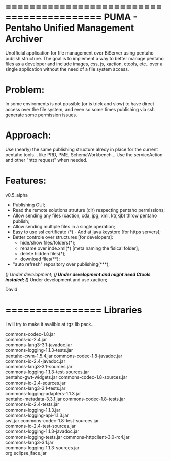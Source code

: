 ==========================================
PUMA - Pentaho Unified Management Archiver
===========================================
Unofficial application for file management over BiServer
using pentaho publish structure.
The goal is to implement a way to better manage pentaho files
as a developer and include images, css, js, xaction, ctools, etc.. over a single
application without the need of a file system access.

Problem:
=======
In some enviroments is not possible (or is trick and slow) to have direct access over the file system,
and even so some times publishing via ssh generate some permission issues.

Approach:
=======
Use (nearly) the same publishing structure alredy in place for the current pentaho tools... like
PRD, PME, SchemaWorkbench...
Use the serviceAction and other "http request" when needed.

Features:
=========
v0.5_alpha
- Publishing GUI;
- Read the remote solutions struture (dir) respecting pentaho permissions;
- Allow sending any files (xaction, cda, jpg, xml, ktr,kjb) throw pentaho publish;
- Allow sending multiple files in a single operation;
- Easy to use ssl certificate (*) - Add at java keystore [for https servers];
- Better controle over structures [for developers]:
  - hide/show files/folders(*);
  - rename over inde.xml(*) [meta naming the fisical folder];
  - delete hidden files(*);
  - download files(**);
- "auto refresh" repository over publishing(***);

(*) Under development;
(**) Under development and might need Ctools instaled;
(***) Under development and use xaction;

David <dguiarj at gmail dot com>

================
Libraries
===============
I will try to make it avalible at tgz lib pack...

commons-codec-1.8.jar               
commons-io-2.4.jar               
commons-lang3-3.1-javadoc.jar      
commons-logging-1.1.3-tests.jar         
pentaho-cwm-1.5.4.jar
commons-codec-1.8-javadoc.jar       
commons-io-2.4-javadoc.jar       
commons-lang3-3.1-sources.jar      
commons-logging-1.1.3-test-sources.jar  
pentaho-gwt-widgets.jar
commons-codec-1.8-sources.jar       
commons-io-2.4-sources.jar       
commons-lang3-3.1-tests.jar        
commons-logging-adapters-1.1.3.jar      
pentaho-metadata-3.3.1.jar
commons-codec-1.8-tests.jar         
commons-io-2.4-tests.jar         
commons-logging-1.1.3.jar          
commons-logging-api-1.1.3.jar           
swt.jar
commons-codec-1.8-test-sources.jar  
commons-io-2.4-test-sources.jar  
commons-logging-1.1.3-javadoc.jar  
commons-logging-tests.jar
commons-httpclient-3.0-rc4.jar      
commons-lang3-3.1.jar            
commons-logging-1.1.3-sources.jar  
org.eclipse.jface.jar


